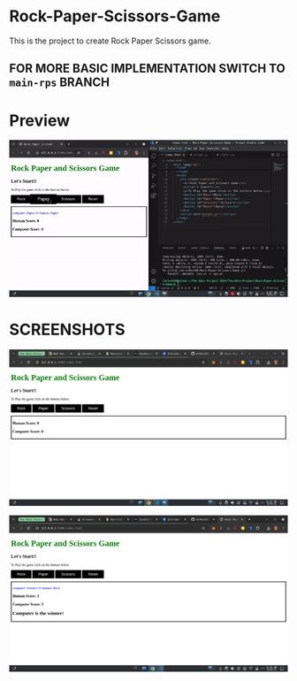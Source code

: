 # Rock-Paper-Scissors-Game

This is the project to create Rock Paper Scissors game.

## FOR MORE BASIC IMPLEMENTATION SWITCH TO `main-rps` BRANCH

# Preview

![Rock-Paper-Scossors-Game](./ROCK_PAPER_SCISSORS_GUI.gif)

# SCREENSHOTS

![screenshot 1](./Screenshot_20250110_081542.png)

![screenshot 2](./Screenshot_20250110_081618.png)
